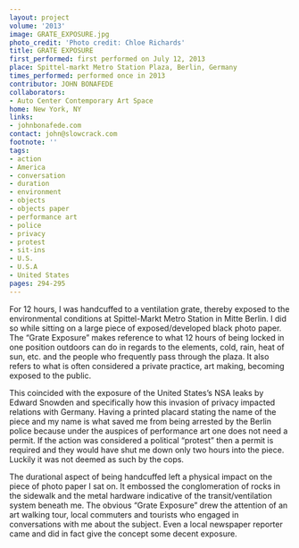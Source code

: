 ```yaml
---
layout: project
volume: '2013'
image: GRATE_EXPOSURE.jpg
photo_credit: 'Photo credit: Chloe Richards'
title: GRATE EXPOSURE
first_performed: first performed on July 12, 2013
place: Spittel-markt Metro Station Plaza, Berlin, Germany
times_performed: performed once in 2013
contributor: JOHN BONAFEDE
collaborators:
- Auto Center Contemporary Art Space
home: New York, NY
links:
- johnbonafede.com
contact: john@slowcrack.com
footnote: ''
tags:
- action
- America
- conversation
- duration
- environment
- objects
- objects paper
- performance art
- police
- privacy
- protest
- sit-ins
- U.S.
- U.S.A
- United States
pages: 294-295
---
```


For 12 hours, I was handcuffed to a ventilation grate, thereby exposed to the environmental conditions at Spittel-Markt Metro Station in Mitte Berlin. I did so while sitting on a large piece of exposed/developed black photo paper. The “Grate Exposure” makes reference to what 12 hours of being locked in one position outdoors can do in regards to the elements, cold, rain, heat of sun, etc. and the people who frequently pass through the plaza. It also refers to what is often considered a private practice, art making, becoming exposed to the public.

This coincided with the exposure of the United States’s NSA leaks by Edward Snowden and specifically how this invasion of privacy impacted relations with Germany. Having a printed placard stating the name of the piece and my name is what saved me from being arrested by the Berlin police because under the auspices of performance art one does not need a permit. If the action was considered a political “protest” then a permit is required and they would have shut me down only two hours into the piece. Luckily it was not deemed as such by the cops.

The durational aspect of being handcuffed left a physical impact on the piece of photo paper I sat on. It embossed the conglomeration of rocks in the sidewalk and the metal hardware indicative of the transit/ventilation system beneath me. The obvious “Grate Exposure” drew the attention of an art walking tour, local commuters and tourists who engaged in conversations with me about the subject. Even a local newspaper reporter came and did in fact give the concept some decent exposure.
